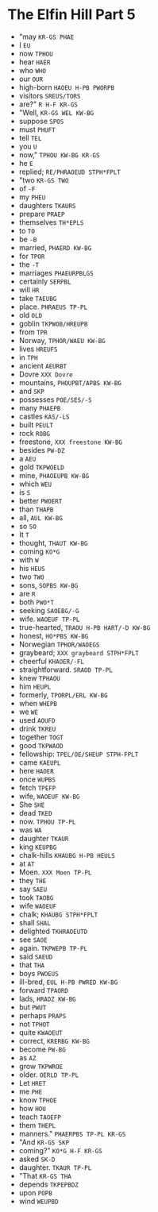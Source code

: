 # The Elfin Hill Part 5

* "may `KR-GS PHAE`
* I `EU`
* now `TPHOU`
* hear `HAER`
* who `WHO`
* our `OUR`
* high-born `HAOEU H-PB PWORPB`
* visitors `SREUS/TORS`
* are?" `R H-F KR-GS`
* "Well, `KR-GS WEL KW-BG`
* suppose `SPOS`
* must `PHUFT`
* tell `TEL`
* you `U`
* now," `TPHOU KW-BG KR-GS`
* he `E`
* replied; `RE/PHRAOEUD STPH*FPLT`
* "two `KR-GS TWO`
* of `-F`
* my `PHEU`
* daughters `TKAURS`
* prepare `PRAEP`
* themselves `TH*EPLS`
* to `TO`
* be `-B`
* married, `PHAERD KW-BG`
* for `TPOR`
* the `-T`
* marriages `PHAEURPBLGS`
* certainly `SERPBL`
* will `HR`
* take `TAEUBG`
* place. `PHRAEUS TP-PL`
* old `OLD`
* goblin `TKPWOB/HREUPB`
* from `TPR`
* Norway, `TPHOR/WAEU KW-BG`
* lives `HREUFS`
* in `TPH`
* ancient `AEURBT`
* Dovre `XXX Dovre`
* mountains, `PHOUPBT/APBS KW-BG`
* and `SKP`
* possesses `POE/SES/-S`
* many `PHAEPB`
* castles `KAS/-LS`
* built `PEULT`
* rock `ROBG`
* freestone, `XXX freestone KW-BG`
* besides `PW-DZ`
* a `AEU`
* gold `TKPWOELD`
* mine, `PHAOEUPB KW-BG`
* which `WEU`
* is `S`
* better `PWOERT`
* than `THAPB`
* all, `AUL KW-BG`
* so `SO`
* It `T`
* thought, `THAUT KW-BG`
* coming `KO*G`
* with `W`
* his `HEUS`
* two `TWO`
* sons, `SOPBS KW-BG`
* are `R`
* both `PWO*T`
* seeking `SAOEBG/-G`
* wife. `WAOEUF TP-PL`
* true-hearted, `TRAOU H-PB HART/-D KW-BG`
* honest, `HO*PBS KW-BG`
* Norwegian `TPHOR/WAOEGS`
* graybeard; `XXX graybeard STPH*FPLT`
* cheerful `KHAOER/-FL`
* straightforward. `SRAOD TP-PL`
* knew `TPHAOU`
* him `HEUPL`
* formerly, `TPORPL/ERL KW-BG`
* when `WHEPB`
* we `WE`
* used `AOUFD`
* drink `TKREU`
* together `TOGT`
* good `TKPWAOD`
* fellowship: `TPEL/OE/SHEUP STPH-FPLT`
* came `KAEUPL`
* here `HAOER`
* once `WUPBS`
* fetch `TPEFP`
* wife, `WAOEUF KW-BG`
* She `SHE`
* dead `TKED`
* now. `TPHOU TP-PL`
* was `WA`
* daughter `TKAUR`
* king `KEUPBG`
* chalk-hills `KHAUBG H-PB HEULS`
* at `AT`
* Moen. `XXX Moen TP-PL`
* they `THE`
* say `SAEU`
* took `TAOBG`
* wife `WAOEUF`
* chalk; `KHAUBG STPH*FPLT`
* shall `SHAL`
* delighted `TKHRAOEUTD`
* see `SAOE`
* again. `TKPWEPB TP-PL`
* said `SAEUD`
* that `THA`
* boys `PWOEUS`
* ill-bred, `EUL H-PB PWRED KW-BG`
* forward `TPAORD`
* lads, `HRADZ KW-BG`
* but `PWUT`
* perhaps `PRAPS`
* not `TPHOT`
* quite `KWAOEUT`
* correct, `KRERBG KW-BG`
* become `PW-BG`
* as `AZ`
* grow `TKPWROE`
* older. `OERLD TP-PL`
* Let `HRET`
* me `PHE`
* know `TPHOE`
* how `HOU`
* teach `TAOEFP`
* them `THEPL`
* manners." `PHAERPBS TP-PL KR-GS`
* "And `KR-GS SKP`
* coming?" `KO*G H-F KR-GS`
* asked `SK-D`
* daughter. `TKAUR TP-PL`
* "That `KR-GS THA`
* depends `TKPEPBDZ`
* upon `POPB`
* wind `WEUPBD`
